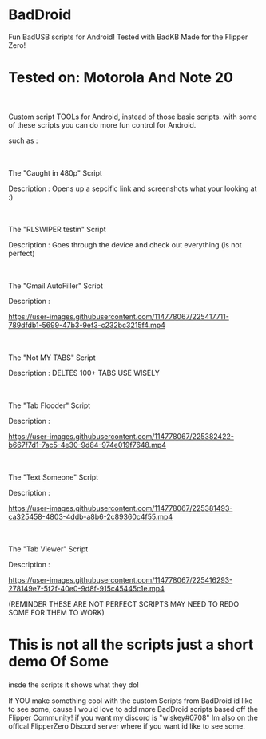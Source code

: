 # BadDroid
Fun BadUSB scripts for Android! Tested with BadKB Made for the Flipper Zero!

# Tested on: Motorola And Note 20
ㅤㅤ

Custom script TOOLs for Android, instead of those basic scripts.
with some of these scripts you can do more fun control for Android.


such as :

ㅤ

The "Caught in 480p" Script

Description : Opens up a sepcific link and screenshots what your looking at :)

ㅤ

The "RLSWIPER testin" Script

Description : Goes through the device and check out everything (is not perfect)

ㅤ

The "Gmail AutoFiller" Script

Description :

https://user-images.githubusercontent.com/114778067/225417711-789dfdb1-5699-47b3-9ef3-c232bc3215f4.mp4




ㅤ

The "Not MY TABS" Script

Description : DELTES 100+ TABS USE WISELY 


ㅤ

The "Tab Flooder" Script

Description :

https://user-images.githubusercontent.com/114778067/225382422-b667f7d1-7ac5-4e30-9d84-974e019f7648.mp4


ㅤ

The "Text Someone" Script

Description : 

https://user-images.githubusercontent.com/114778067/225381493-ca325458-4803-4ddb-a8b6-2c89360c4f55.mp4


ㅤㅤ

The "Tab Viewer" Script

Description : 

https://user-images.githubusercontent.com/114778067/225416293-278149e7-5f2f-40e0-9d8f-915c45445c1e.mp4





(REMINDER THESE ARE NOT PERFECT SCRIPTS MAY NEED TO REDO SOME FOR THEM TO WORK)


# This is not all the scripts just a short demo Of Some

insde the scripts it shows what they do! 
ㅤ

If YOU make something cool with the custom Scripts from BadDroid id like to see some, cause I would love to add more BadDroid scripts based off the Flipper Community! 
if you want my discord is "wiskey#0708"
Im also on the offical FlipperZero Discord server where if you want id like to see some.

